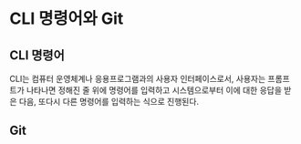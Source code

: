 # CLI 명령어와 Git
## CLI 명령어
CLI는 컴퓨터 운영체계나 응용프로그램과의 사용자 인터페이스로서, 사용자는 프롬프트가 나타나면 정해진 줄 위에 명령어를 입력하고 시스템으로부터 이에 대한 응답을 받은 다음, 또다시 다른 명령어를 입력하는 식으로 진행된다.
## Git